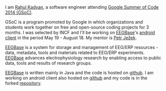 I am [Rahul Kadyan](http://rahulkadyan.com), a software engineer attending [Google Summer of Code 2014 (GSoC)](https://www.google-melange.com/gsoc/homepage/google/gsoc2014).



GSoC is a program promoted by Google in which organizations and students work together on free and open-source coding projects for 3 months. I was selected by INCF and I'll be working on [EEGBase](http://eegdatabase.kiv.zcu.cz/)'s [android client](https://github.com/NEUROINFORMATICS-GROUP-FAV-KIV-ZCU/eeg-database-for-android/releases) in the period May 19 - August 18. My mentor is [Petr Ježek](https://github.com/jezekp).



[EEGBase](http://eegdatabase.kiv.zcu.cz/) is a system for storage and management of EEG/ERP resources - data, metadata, tools and materials related to EEG/ERP experiments. [EEGBase](http://eegdatabase.kiv.zcu.cz/) advances electrophysiology research by enabling access to public data, tools and results of research groups.



[EEGBase](http://eegdatabase.kiv.zcu.cz/) is written mainly in Java and the code is hosted on [github](https://github.com/NEUROINFORMATICS-GROUP-FAV-KIV-ZCU). I am working on android client also hosted on [github](https://github.com/NEUROINFORMATICS-GROUP-FAV-KIV-ZCU/eeg-database-for-android) and my code is in the forked [repository](https://github.com/rahulkadyan/eeg-database-for-android).